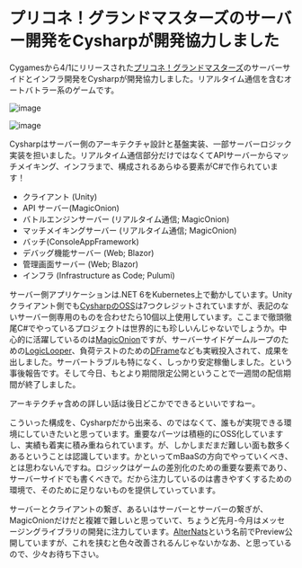 # プリコネ！グランドマスターズのサーバー開発をCysharpが開発協力しました

Cygamesから4/1にリリースされた[プリコネ！グランドマスターズ](https://priconne-grandmasters.jp/)のサーバーサイドとインフラ開発をCysharpが開発協力しました。リアルタイム通信を含むオートバトラー系のゲームです。

![image](https://user-images.githubusercontent.com/46207/162343388-734840a1-4b7d-467b-902c-1e06e527d208.png)

![image](https://user-images.githubusercontent.com/46207/162401207-d9e2bceb-6b94-435c-8e63-d96ce62cf97b.png)

Cysharpはサーバー側のアーキテクチャ設計と基盤実装、一部サーバーロジック実装を担いました。リアルタイム通信部分だけではなくてAPIサーバーからマッチメイキング、インフラまで、構成されるあらゆる要素がC#で作られています！

* クライアント (Unity)
* API サーバー(MagicOnion)
* バトルエンジンサーバー (リアルタイム通信; MagicOnion)
* マッチメイキングサーバー (リアルタイム通信; MagicOnion)
* バッチ(ConsoleAppFramework)
* デバッグ機能サーバー (Web; Blazor)
* 管理画面サーバー (Web; Blazor)
* インフラ (Infrastructure as Code; Pulumi)

サーバー側アプリケーションは.NET 6をKubernetes上で動かしています。Unityクライアント側でも[CysharpのOSS](https://github.com/Cysharp/)は7つクレジットされていますが、表記のないサーバー側専用のものを合わせたら10個以上使用しています。ここまで徹頭徹尾C#でやっているプロジェクトは世界的にも珍しいんじゃないでしょうか。中心的に活躍しているのは[MagicOnion](https://github.com/Cysharp/MagicOnion/)ですが、サーバーサイドゲームループのための[LogicLooper](https://github.com/Cysharp/LogicLooper)、負荷テストのための[DFrame](https://github.com/Cysharp/DFrame/)なども実戦投入されて、成果を出しました。サーバートラブルも特になく、しっかり安定稼働しました。という事後報告です。そして今日、もとより期間限定公開ということで一週間の配信期間が終了しました。

アーキテクチャ含めの詳しい話は後日どこかでできるといいですねー。

こういった構成を、Cysharpだから出来る、のではなくて、誰もが実現できる環境にしていきたいと思っています。重要なパーツは積極的にOSS化していますし、実績も着実に積み重ねられています。が、しかしまだまだ難しい面も数多くあるということは認識しています。かといってmBaaSの方向でやっていくべき、とは思わないんですね。ロジックはゲームの差別化のための重要な要素であり、サーバーサイドでも書くべきで。だから注力しているのは書きやすくするための環境で、そのために足りないものを提供していっています。

サーバーとクライアントの繋ぎ、あるいはサーバーとサーバーの繋ぎが、MagicOnionだけだと複雑で難しいと思っていて、ちょうど先月-今月はメッセージングライブラリの開発に注力しています。[AlterNats](https://github.com/Cysharp/AlterNats)という名前でPreview公開していますが、これを挟むと色々改善されるんじゃないかなあ、と思っているので、少々お待ち下さい。